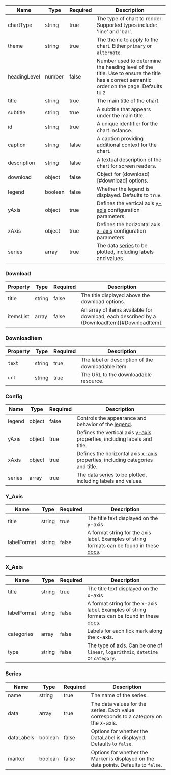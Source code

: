 | Name         | Type    | Required | Description                                                                                                                                |
| ------------ | ------- | -------- | ------------------------------------------------------------------------------------------------------------------------------------------ |
| chartType    | string  | true     | The type of chart to render. Supported types include: 'line' and 'bar'.                                                                    |
| theme        | string  | true     | The theme to apply to the chart. Either `primary` or `alternate`.                                                                          |
| headingLevel | number  | false    | Number used to determine the heading level of the title. Use to ensure the title has a correct semantic order on the page. Defaults to `2` |
| title        | string  | true     | The main title of the chart.                                                                                                               |
| subtitle     | string  | true     | A subtitle that appears under the main title.                                                                                              |
| id           | string  | true     | A unique identifier for the chart instance.                                                                                                |
| caption      | string  | false    | A caption providing additional context for the chart.                                                                                      |
| description  | string  | false    | A textual description of the chart for screen readers.                                                                                     |
| download     | object  | false    | Object for (download)[#download] options.                                                                                                  |
| legend       | boolean | false    | Whether the legend is displayed. Defaults to `true`.                                                                                       |
| yAxis        | object  | true     | Defines the vertical axis [y-axis](#y_axis) configuration parameters                                                                       |
| xAxis        | object  | true     | Defines the horizontal axis [x-axis](#x_axis) configuration parameters                                                                     |
| series       | array   | true     | The data [series](#series) to be plotted, including labels and values.                                                                     |

### Download

| Property  | Type   | Required | Description                                                                                  |
| --------- | ------ | -------- | -------------------------------------------------------------------------------------------- |
| title     | string | false    | The title displayed above the download options.                                              |
| itemsList | array  | false    | An array of items available for download, each described by a (DownloadItem)[#DownloadItem]. |

### DownloadItem

| Property | Type   | Required | Description                                        |
| -------- | ------ | -------- | -------------------------------------------------- |
| `text`   | string | true     | The label or description of the downloadable item. |
| `url`    | string | true     | The URL to the downloadable resource.              |

### Config

| Name   | Type   | Required | Description                                                                               |
| ------ | ------ | -------- | ----------------------------------------------------------------------------------------- |
| legend | object | false    | Controls the appearance and behavior of the [legend](#legend).                            |
| yAxis  | object | true     | Defines the vertical axis [y-axis](#y_axis) properties, including labels and title.       |
| xAxis  | object | true     | Defines the horizontal axis [x-axis](#x_axis) properties, including categories and title. |
| series | array  | true     | The data [series](#series) to be plotted, including labels and values.                    |

### Y_Axis

| Name        | Type   | Required | Description                                                                                                                                             |
| ----------- | ------ | -------- | ------------------------------------------------------------------------------------------------------------------------------------------------------- |
| title       | string | true     | The title text displayed on the y-axis                                                                                                                  |
| labelFormat | string | false    | A format string for the axis label. Examples of string formats can be found in these [docs](https://www.highcharts.com/docs/chart-concepts/templating). |

### X_Axis

| Name        | Type   | Required | Description                                                                                                                                               |
| ----------- | ------ | -------- | --------------------------------------------------------------------------------------------------------------------------------------------------------- |
| title       | string | true     | The title text displayed on the x-axis                                                                                                                    |
| labelFormat | string | false    | A format string for the x-axis label. Examples of string formats can be found in these [docs](https://www.highcharts.com/docs/chart-concepts/templating). |
| categories  | array  | false    | Labels for each tick mark along the x-axis.                                                                                                               |
| type        | string | false    | The type of axis. Can be one of `linear`, `logarithmic`, `datetime` or `category`.                                                                        |

### Series

| Name       | Type    | Required | Description                                                                          |
| ---------- | ------- | -------- | ------------------------------------------------------------------------------------ |
| name       | string  | true     | The name of the series.                                                              |
| data       | array   | true     | The data values for the series. Each value corresponds to a category on the x-axis.  |
| dataLabels | boolean | false    | Options for whether the DataLabel is displayed. Defaults to `false`.                 |
| marker     | boolean | false    | Options for whether the Marker is displayed on the data points. Defaults to `false`. |
